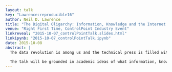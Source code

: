 ```yaml
---
layout: talk
key: "Lawrence:reproducible16"
author: Neil D. Lawrence
title: "The Digital Oligarchy: Information, Knowledge and the Internet Era"
venue: "Right First Time, ControlPoint Industry Event"
linkreveal: "2015-10-07_controlPointTalk.slides.html"
linkipynb: "2015-10-07_controlPointTalk.ipynb"
date: 2015-10-08
abstract: |
  The data revolution is among us and the technical press is filled with stories of big data and artificial intelligence. What is driving this progress? In this talk we will argue that collection of data on its own is of little utility, it is interconnection of data that allows information to become knowledge. Businesses need to place data at the core of what they do to benefit from these techniques. 

  The talk will be grounded in academic ideas of what information, knowledge and data are. But these concepts have practical utility that can influence decision making on where data sits within an organisation.
---
```


